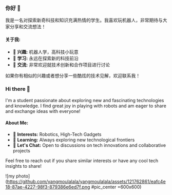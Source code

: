 ### 你好 👋

我是一名对探索新奇科技和知识充满热情的学生。我喜欢玩机器人，非常期待与大家分享和交流想法！


#### 关于我:
- 🤖 **兴趣:** 机器人学，高科技小玩意
- 🌱 **学习:** 永远在探索新的科技前沿
- 💬 **交流:** 非常欢迎就技术创新和合作项目进行讨论

如果你有相似的兴趣或者想分享一些酷炫的技术见解，欢迎联系我！


### Hi there 👋

I'm a student passionate about exploring new and fascinating technologies and knowledge. I find great joy in playing with robots and am eager to share and exchange ideas with everyone!


#### About Me:
- 🤖 **Interests:** Robotics, High-Tech Gadgets
- 🌱 **Learning:** Always exploring new technological frontiers
- 💬 **Let's Chat:** Open to discussions on tech innovations and collaborative projects

Feel free to reach out if you share similar interests or have any cool tech insights to share!


![my photo](https://github.com/yangmoulalala/yangmoulalala/assets/121762861/eafc4e18-87ae-4227-98f3-879386e6ed7f.png #pic_center =600x600)

